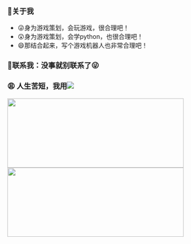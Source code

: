 ### 📝关于我

- 😜身为游戏策划，会玩游戏，很合理吧！
- 😲身为游戏策划，会学python，也很合理吧！
- 😄那结合起来，写个游戏机器人也非常合理吧！

### 💬联系我：没事就别联系了😜

### 😩 人生苦短，我用![](https://img.shields.io/badge/-Python-3e74a2?style=flat-square&logo=Python&logoColor=fff)

<img src="https://github-readme-stats.vercel.app/api?username=justundertaker&show_icons=true&theme=material-palenight" width="400" height="157"><img src="https://github-readme-stats.vercel.app/api/top-langs/?username=justundertaker&count_private=true&layout=compact&theme=default" width="400" height="157">

